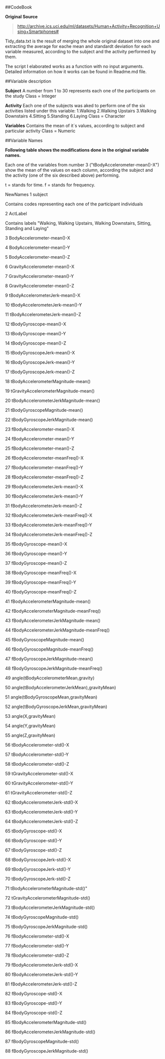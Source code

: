 ##CodeBook

**Original Source**
>http://archive.ics.uci.edu/ml/datasets/Human+Activity+Recognition+Using+Smartphones#

Tidy_data.txt is the result of merging the whole original dataset into one and extracting the average for eache mean and standardt deviation for each variable measured, according to the subject and the activity performed by them. 

The script I elaborated works as a function with no input arguments. Detailed information on how it works can be found in Readme.md file. 

##Variable description


**Subject** 
A number from 1 to 30 represents each one of the participants on the study 
Class = Integer

**Activity** 
Each one of the subjects was aked to perform one of the six activities listed under this variable: 
1.Walking
2.Walking Upstairs
3.Walking Downstairs
4.Sitting
5.Standing
6.Laying
Class = Character

**Variables** 
Contains the mean of it´s values, according to subject and particular activity
Class = Numeric

##Variable Names

**Following table shows the modifications done in the original variable names.**

Each one of the variables from number 3 ("tBodyAccelerometer-mean()-X") show the mean of the values on each column, according the subject and the activity (one of the six described above) performing. 

t = stands for time.
f = stands for frequency.

NewNames
1 subject

Contains codes representing each one of the participant individuals

2 ActLabel

Contains labels "Walking, Walking Upstairs, Walking Downstairs, Sitting, Standing and Laying"


3 BodyAccelerometer-mean()-X

4 BodyAccelerometer-mean()-Y

5 BodyAccelerometer-mean()-Z

6 GravityAccelerometer-mean()-X

7 GravityAccelerometer-mean()-Y

8 GravityAccelerometer-mean()-Z

9 tBodyAccelerometerJerk-mean()-X

10 tBodyAccelerometerJerk-mean()-Y

11 tBodyAccelerometerJerk-mean()-Z

12 tBodyGyroscope-mean()-X

13 tBodyGyroscope-mean()-Y

14 tBodyGyroscope-mean()-Z

15 tBodyGyroscopeJerk-mean()-X

16 tBodyGyroscopeJerk-mean()-Y

17 tBodyGyroscopeJerk-mean()-Z

18 tBodyAccelerometerMagnitude-mean()

19 tGravityAccelerometerMagnitude-mean()

20 tBodyAccelerometerJerkMagnitude-mean()

21 tBodyGyroscopeMagnitude-mean()

22 tBodyGyroscopeJerkMagnitude-mean()

23 fBodyAccelerometer-mean()-X

24 fBodyAccelerometer-mean()-Y

25 fBodyAccelerometer-mean()-Z

26 fBodyAccelerometer-meanFreq()-X

27 fBodyAccelerometer-meanFreq()-Y

28 fBodyAccelerometer-meanFreq()-Z

29 fBodyAccelerometerJerk-mean()-X

30 fBodyAccelerometerJerk-mean()-Y

31 fBodyAccelerometerJerk-mean()-Z

32 fBodyAccelerometerJerk-meanFreq()-X

33 fBodyAccelerometerJerk-meanFreq()-Y

34 fBodyAccelerometerJerk-meanFreq()-Z

35 fBodyGyroscope-mean()-X

36 fBodyGyroscope-mean()-Y

37 fBodyGyroscope-mean()-Z

38 fBodyGyroscope-meanFreq()-X

39 fBodyGyroscope-meanFreq()-Y

40 fBodyGyroscope-meanFreq()-Z

41 fBodyAccelerometerMagnitude-mean()

42 fBodyAccelerometerMagnitude-meanFreq()

43 fBodyAccelerometerJerkMagnitude-mean()

44 fBodyAccelerometerJerkMagnitude-meanFreq()

45 fBodyGyroscopeMagnitude-mean()

46 fBodyGyroscopeMagnitude-meanFreq()

47 fBodyGyroscopeJerkMagnitude-mean()

48 fBodyGyroscopeJerkMagnitude-meanFreq()

49 angle(tBodyAccelerometerMean,gravity)

50 angle(tBodyAccelerometerJerkMean),gravityMean)

51 angle(tBodyGyroscopeMean,gravityMean)

52 angle(tBodyGyroscopeJerkMean,gravityMean)

53 angle(X,gravityMean)

54 angle(Y,gravityMean)

55 angle(Z,gravityMean)

56 tBodyAccelerometer-std()-X

57 tBodyAccelerometer-std()-Y

58 tBodyAccelerometer-std()-Z

59 tGravityAccelerometer-std()-X

60 tGravityAccelerometer-std()-Y

61 tGravityAccelerometer-std()-Z

62 tBodyAccelerometerJerk-std()-X

63 tBodyAccelerometerJerk-std()-Y

64 tBodyAccelerometerJerk-std()-Z

65 tBodyGyroscope-std()-X

66 tBodyGyroscope-std()-Y

67 tBodyGyroscope-std()-Z

68 tBodyGyroscopeJerk-std()-X

69 tBodyGyroscopeJerk-std()-Y

70 tBodyGyroscopeJerk-std()-Z

71 tBodyAccelerometerMagnitude-std()"

72 tGravityAccelerometerMagnitude-std()

73 tBodyAccelerometerJerkMagnitude-std()

74 tBodyGyroscopeMagnitude-std()

75 tBodyGyroscopeJerkMagnitude-std()

76 fBodyAccelerometer-std()-X

77 fBodyAccelerometer-std()-Y

78 fBodyAccelerometer-std()-Z

79 fBodyAccelerometerJerk-std()-X

80 fBodyAccelerometerJerk-std()-Y

81 fBodyAccelerometerJerk-std()-Z

82 fBodyGyroscope-std()-X

83 fBodyGyroscope-std()-Y

84 fBodyGyroscope-std()-Z

85 fBodyAccelerometerMagnitude-std()

86 fBodyAccelerometerJerkMagnitude-std()

87 fBodyGyroscopeMagnitude-std()

88 fBodyGyroscopeJerkMagnitude-std()


